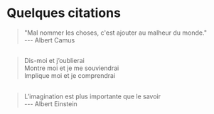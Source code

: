# Quelques citations

> "Mal nommer les choses, c'est ajouter au malheur du monde."    
> --- Albert Camus
   
##
> Dis-moi et j’oublierai  
> Montre moi et je me souviendrai  
> Implique moi et je comprendrai  
  
##
> L’imagination est plus importante que le savoir    
> --- Albert Einstein
##

